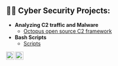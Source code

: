 

<h2>👨‍💻 Cyber Security Projects:</h2>

- <b> Analyzing C2 traffic and Malware </b>
  - [Octopus open source C2 framework](https://github.com/Hacosta21/Threat-Hunting-with-Zeek-and-RITA)
- <b>Bash Scripts</b>
  - [Scripts](https://github.com/Hacosta21)

 
[<img align="left" alt="Hacosta21 | Twitter" width="22px" src="https://cdn.jsdelivr.net/npm/simple-icons@v3/icons/twitter.svg" />][twitter]
[<img align="left" alt="Hacosta21 | LinkedIn" width="22px" src="https://cdn.jsdelivr.net/npm/simple-icons@v3/icons/linkedin.svg" />][linkedin]


[twitter]: https://twitter.com/Humbert_0041
[linkedin]: https://www.linkedin.com/in/humbertoacosta

